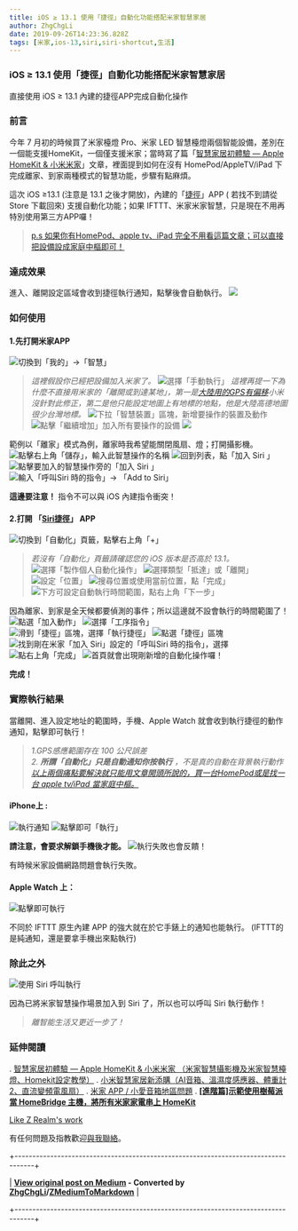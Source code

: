 ```yaml
---
title: iOS ≥ 13.1 使用「捷徑」自動化功能搭配米家智慧家居
author: ZhgChgLi
date: 2019-09-26T14:23:36.828Z
tags: [米家,ios-13,siri,siri-shortcut,生活]
---
```


### iOS ≥ 13.1 使用「捷徑」自動化功能搭配米家智慧家居

直接使用 iOS ≥ 13.1 內建的捷徑APP完成自動化操作
### 前言

今年 7 月初的時候買了米家檯燈 Pro、米家 LED 智慧檯燈兩個智能設備，差別在一個能支援HomeKit，一個僅支援米家；當時寫了篇「[智慧家居初體驗 — Apple HomeKit & 小米米家](%E6%99%BA%E6%85%A7%E5%AE%B6%E5%B1%85%E5%88%9D%E9%AB%94%E9%A9%97-apple-homekit-%E5%B0%8F%E7%B1%B3%E7%B1%B3%E5%AE%B6-c3150cdc85dd)」文章，裡面提到如何在沒有 HomePod/AppleTV/iPad 下完成離家、到家兩種模式的智慧功能，步驟有點麻煩。


這次 iOS ≥13.1 (注意是 13.1 之後才開放)，內建的「[捷徑](https://apps.apple.com/tw/app/%E6%8D%B7%E5%BE%91/id915249334)」APP ( 若找不到請從 Store 下載回來) 支援自動化功能；如果 IFTTT、米家米家智慧，只是現在不用再特別使用第三方APP囉！

> [p.s 如果你有HomePod、apple tv、iPad 完全不用看這篇文章；可以直接把設備設成家庭中樞即可！](%E6%99%BA%E6%85%A7%E5%AE%B6%E5%B1%85%E5%88%9D%E9%AB%94%E9%A9%97-apple-homekit-%E5%B0%8F%E7%B1%B3%E7%B1%B3%E5%AE%B6-c3150cdc85dd)
### 達成效果

進入、離開設定區域會收到捷徑執行通知，點擊後會自動執行。
![](images/21119db777dd/1*PxV5JPkSaWVLENgQwM1MqQ.png "")
### 如何使用
#### 1.先打開米家APP
![切換到「我的」->「智慧」](images/21119db777dd/1*Z0Papen1int2BNH-UO5GjQ.png "切換到「我的」->「智慧」")
> _這裡假設你已經把設備加入米家了。_
![選擇「手動執行」](images/21119db777dd/1*k70shMyqZ68g3TT6xQIr6Q.png "選擇「手動執行」")
> _這裡再提一下為什麼不直接用米家的「離開或到達某地」，第一是_[_大陸用的GPS有偏移_](https://buzzorange.com/techorange/2019/05/09/china-map-is-wrong/)_小米沒針對此修正，第二是他只能設定地圖上有地標的地點，他是大陸高德地圖很少台灣地標。_
![下拉「智慧裝置」區塊，新增要操作的裝置及動作](images/21119db777dd/1*IPg5D4G7N514em_kfWuc5w.png "下拉「智慧裝置」區塊，新增要操作的裝置及動作")
![點擊「繼續增加」加入所有要操作的設備](images/21119db777dd/1*wQOvC90cSr2iswe_80qHxw.png "點擊「繼續增加」加入所有要操作的設備")
![](images/21119db777dd/1*NkJcbWEBZACxpdVT7plPDQ.png "")

範例以「離家」模式為例，離家時我希望能關閉風扇、燈；打開攝影機。
![點擊右上角「儲存」，輸入此智慧操作的名稱](images/21119db777dd/1*7NJfN3nJ_YjDVDfg1eOkiA.png "點擊右上角「儲存」，輸入此智慧操作的名稱")
![回到列表，點「加入 Siri 」](images/21119db777dd/1*J3bs38gdCu7lWM5_BF3Gxg.png "回到列表，點「加入 Siri 」")
![點擊要加入的智慧操作旁的「加入 Siri 」](images/21119db777dd/1*3-StxB6DSIQ9CEvg8xxMVg.png "點擊要加入的智慧操作旁的「加入 Siri 」")
![輸入「呼叫Siri 時的指令」-> 「Add to Siri」](images/21119db777dd/1*g0PjYwD7i-oiA3Ju9V76QQ.png "輸入「呼叫Siri 時的指令」-> 「Add to Siri」")

 **這邊要注意！** 指令不可以與 iOS 內建指令衝突！
#### 2.打開 「[Siri捷徑](https://apps.apple.com/tw/app/%E6%8D%B7%E5%BE%91/id915249334)」 APP

![切換到「自動化」頁籤，點擊右上角「+」](images/21119db777dd/1*_LPvWc3F9OKed2q93u2sQA.png "切換到「自動化」頁籤，點擊右上角「+」")
> _若沒有「自動化」頁籤請確認您的 iOS 版本是否高於 13.1。_
![選擇「製作個人自動化操作」](images/21119db777dd/1*ojg-47V9xCb_kL80sCIj-g.png "選擇「製作個人自動化操作」")
![選擇類型「抵達」或「離開」](images/21119db777dd/1*PhBHbQ57IqvvToRYfT_C5g.png "選擇類型「抵達」或「離開」")
![設定「位置」](images/21119db777dd/1*V2yPBSYfv770EePQoTTJFQ.png "設定「位置」")
![搜尋位置或使用當前位置，點「完成」](images/21119db777dd/1*i-L6rmMe0aj5D-bReIc9Nw.png "搜尋位置或使用當前位置，點「完成」")
![下方可設定自動執行時間範圍，點右上角「下一步」](images/21119db777dd/1*ZC6BZHvVtyFWyw-mfJcvXQ.png "下方可設定自動執行時間範圍，點右上角「下一步」")

因為離家、到家是全天候都要偵測的事件；所以這邊就不設會執行的時間範圍了！
![點選「加入動作」](images/21119db777dd/1*-8sdXS2aUk8bd-ZOGaAfKQ.png "點選「加入動作」")
![選擇「工序指令」](images/21119db777dd/1*njtg1AlUWKWc3cUCrGmSEQ.png "選擇「工序指令」")
![滑到「捷徑」區塊，選擇「執行捷徑」](images/21119db777dd/1*seDM3PVZQfQsjHpOjecQuQ.png "滑到「捷徑」區塊，選擇「執行捷徑」")
![點選「捷徑」區塊](images/21119db777dd/1*gXm4pRJbryAtQkuwd9dc_Q.png "點選「捷徑」區塊")
![找到剛在米家「加入 Siri」設定的「呼叫Siri 時的指令」，選擇](images/21119db777dd/1*gosnwKrxnR77BX4z9IMTUQ.png "找到剛在米家「加入 Siri」設定的「呼叫Siri 時的指令」，選擇")
![點右上角「完成」](images/21119db777dd/1*1Ab0t-A6H9GoB3FaLuetvQ.png "點右上角「完成」")
![首頁就會出現剛新增的自動化操作囉！](images/21119db777dd/1*iO-DeUtcQtfwiMhkvpZLwA.png "首頁就會出現剛新增的自動化操作囉！")

 **完成！** 
### 實際執行結果

當離開、進入設定地址的範圍時，手機、Apple Watch 就會收到執行捷徑的動作通知，點擊即可執行！
> _1.GPS感應範圍存在 100 公尺誤差  
> 2._ **_所謂「自動化」只是自動通知你按執行_** _，不是真的自動在背景執行動作_
> [_以上兩個痛點要解決就只能用文章開頭所說的，買一台HomePod或是找一台 apple tv/iPad 當家庭中樞。_](%E6%99%BA%E6%85%A7%E5%AE%B6%E5%B1%85%E5%88%9D%E9%AB%94%E9%A9%97-apple-homekit-%E5%B0%8F%E7%B1%B3%E7%B1%B3%E5%AE%B6-c3150cdc85dd)
#### iPhone上 :
![執行通知](images/21119db777dd/1*5zxxXEtsSqQPsJh8qoRcwA.png "執行通知")
![點擊即可「執行」](images/21119db777dd/1*E1jWgwNHDTrXR9qQmtTmeA.png "點擊即可「執行」")

 **請注意，會要求解鎖手機後才能。** 
![執行失敗也會反饋！](images/21119db777dd/1*3UQO0R4bt-oXwglOrhXbCQ.png "執行失敗也會反饋！")

有時候米家設備網路問題會執行失敗。
#### Apple Watch 上：
![點擊即可執行](images/21119db777dd/1*EdRki0mt6-KE2MfW5MSB4w.png "點擊即可執行")

不同於 IFTTT 原生內建 APP 的強大就在於它手錶上的通知也能執行。
(IFTTT的是純通知，還是要拿手機出來點執行)
### 除此之外
![使用 Siri 呼叫執行](images/21119db777dd/1*KjRJQutJbRD3aPQUw7LeUQ.png "使用 Siri 呼叫執行")

因為已將米家智慧操作場景加入到 Siri 了，所以也可以呼叫 Siri 執行動作！
> _離智能生活又更近一步了！_
### 延伸閱讀
. [智慧家居初體驗 — Apple HomeKit & 小米米家 （米家智慧攝影機及米家智慧檯燈、Homekit設定教學）](%E6%99%BA%E6%85%A7%E5%AE%B6%E5%B1%85%E5%88%9D%E9%AB%94%E9%A9%97-apple-homekit-%E5%B0%8F%E7%B1%B3%E7%B1%B3%E5%AE%B6-c3150cdc85dd)
. [小米智慧家居新添購（AI音箱、溫濕度感應器、體重計2、直流變頻電風扇）](%E5%B0%8F%E7%B1%B3%E6%99%BA%E6%85%A7%E5%AE%B6%E5%B1%85%E6%96%B0%E6%B7%BB%E8%B3%BC-bcff7c157941)
. [米家 APP / 小愛音箱地區問題](%E7%B1%B3%E5%AE%B6-app-%E5%B0%8F%E6%84%9B%E9%9F%B3%E7%AE%B1%E5%9C%B0%E5%8D%80%E5%95%8F%E9%A1%8C-94a4020edb82)
. [**[進階篇]示範使用樹莓派當 HomeBridge 主機，將所有米家家電串上 HomeKit**](/zrealm-life/%E6%89%93%E9%80%A0%E8%88%92%E9%81%A9%E7%9A%84-wfh-%E6%99%BA%E6%85%A7%E5%B1%85%E5%AE%B6%E7%92%B0%E5%A2%83-%E6%8E%A7%E5%88%B6%E5%AE%B6%E9%9B%BB%E7%9B%A1%E5%9C%A8%E6%8C%87%E5%B0%96-99db2a1fbfe5)

[Like Z Realm's work](https://cdn.embedly.com/widgets/media.html?src=https%3A%2F%2Fbutton.like.co%2Fin%2Fembed%2Fzhgchgli%2Fbutton&display_name=LikeCoin&url=https%3A%2F%2Fbutton.like.co%2Fzhgchgli&image=https%3A%2F%2Fstorage.googleapis.com%2Flikecoin-foundation.appspot.com%2Flikecoin_store_user_zhgchgli_main%3FGoogleAccessId%3Dfirebase-adminsdk-eyzut%2540likecoin-foundation.iam.gserviceaccount.com%26Expires%3D2430432000%26Signature%3DgFRSNto%252BjjxXpRoYyuEMD5Ecm7mLK2uVo1vGz4NinmwLnAK0BGjcfKnItFpt%252BcYurx3wiwKTvrxvU019ruiCeNav7s7QUs5lgDDBc7c6zSVRbgcWhnJoKgReRkRu6Gd93WvGf%252BOdm4FPPgvpaJV9UE7h2MySR6%252B%252F4a%252B4kJCspzCTmLgIewm8W99pSbkX%252BQSlZ4t5Pw22SANS%252BlGl1nBCX48fGg%252Btg0vTghBGrAD2%252FMEXpGNJCdTPx8Gd9urOpqtwV4L1I2e2kYSC4YPDBD6pof1O6fKX%252BI8lGLEYiYP1sthjgf8Y4ZbgQr4Kt%252BRYIicx%252Bg6w3YWTg5zgHxAYhOINXw%253D%253D&key=a19fcc184b9711e1b4764040d3dc5c07&type=text%2Fhtml&schema=like)

有任何問題及指教歡迎[與我聯絡](https://www.zhgchg.li/contact)。




+-----------------------------------------------------------------------------------+

| **[View original post on Medium](https://medium.com/zrealm-life/ios-13-1-%E4%BD%BF%E7%94%A8-%E6%8D%B7%E5%BE%91-%E8%87%AA%E5%8B%95%E5%8C%96%E5%8A%9F%E8%83%BD%E6%90%AD%E9%85%8D%E7%B1%B3%E5%AE%B6%E6%99%BA%E6%85%A7%E5%AE%B6%E5%B1%85-21119db777dd) - Converted by [ZhgChgLi](https://blog.zhgchg.li)/[ZMediumToMarkdown](https://github.com/ZhgChgLi/ZMediumToMarkdown)** |

+-----------------------------------------------------------------------------------+
